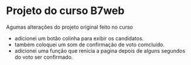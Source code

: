   # Projeto do curso B7web

Agumas alterações do projeto original feito no curso 
+ adicionei um botão colinha para exibir os candidatos.
+ também coloquei um som de confirmação de voto comcluido.
+ adicionei uma função que renicia a pagina depois de alguns segundos do voto ser confirmado.




 
